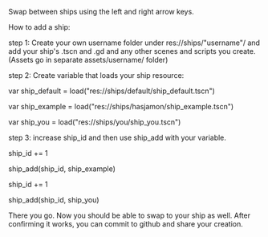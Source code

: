 Swap between ships using the left and right arrow keys.

How to add a ship:

step 1: Create your own username folder under res://ships/"username"/ and add your ship's .tscn and .gd and any other scenes and scripts you create. (Assets go in separate assets/username/ folder)

step 2: Create variable that loads your ship resource:

  var ship_default = load("res://ships/default/ship_default.tscn")
  
  var ship_example = load("res://ships/hasjamon/ship_example.tscn")
  
  var ship_you = load("res://ships/you/ship_you.tscn")
  
step 3: increase ship_id and then use ship_add with your variable.

  ship_id += 1
  
  ship_add(ship_id, ship_example)
  
  ship_id += 1
  
  ship_add(ship_id, ship_you)

There you go. Now you should be able to swap to your ship as well. After confirming it works, you can commit to github and share your creation.
